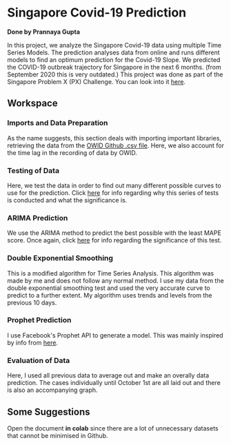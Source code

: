 # Singapore Covid-19 Prediction
**Done by Prannaya Gupta**

In this project, we analyze the Singapore Covid-19 data using multiple Time Series Models. The prediction analyses data from online and runs different models to find an optimum prediction for the Covid-19 Slope. We predicted the COVID-19 outbreak trajectory for Singapore in the next 6 months. (from September 2020 this is very outdated.) This project was done as part of the Singapore Problem X (PX) Challenge. You can look into it [here](PX.ipynb). 

## Workspace

### Imports and Data Preparation

As the name suggests, this section deals with importing important libraries, retrieving the data from the [OWID Github .csv file](https://raw.githubusercontent.com/owid/covid-19-data/master/public/data/owid-covid-data.csv). Here, we also account for the time lag in the recording of data by OWID.

### Testing of Data

Here, we test the data in order to find out many different possible curves to use for the prediction. Click [here](https://towardsdatascience.com/the-complete-guide-to-time-series-analysis-and-forecasting-70d476bfe775) for info regarding why this series of tests is conducted and what the significance is.

### ARIMA Prediction

We use the ARIMA method to predict the best possible with the least MAPE score. Once again, click [here](https://towardsdatascience.com/the-complete-guide-to-time-series-analysis-and-forecasting-70d476bfe775) for info regarding the significance of this test.

### Double Exponential Smoothing

This is a modified algorithm for Time Series Analysis. This algorithm was made by me and does not follow any normal method. I use my data from the double exponential smoothing test and used the very accurate curve to predict to a further extent. My algorithm uses trends and levels from the previous 10 days.

### Prophet Prediction

I use Facebook's Prophet API to generate a model. This was mainly inspired by info from [here](https://www.digitalocean.com/community/tutorials/a-guide-to-time-series-forecasting-with-prophet-in-python-3).

### Evaluation of Data

Here, I used all previous data to average out and make an overally data prediction. The cases individually until October 1st are all laid out and there is also an accompanying graph.



## Some Suggestions
Open the document **in colab** since there are a lot of unnecessary datasets that cannot be minimised in Github. 
